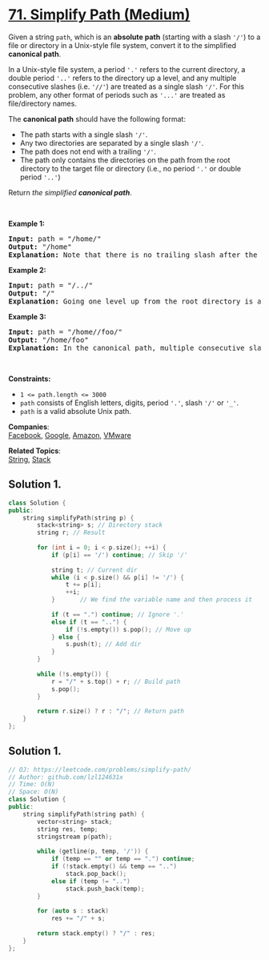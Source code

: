# [71. Simplify Path (Medium)](https://leetcode.com/problems/simplify-path/)

<p>Given a string <code>path</code>, which is an <strong>absolute path</strong> (starting with a slash <code>'/'</code>) to a file or directory in a Unix-style file system, convert it to the simplified <strong>canonical path</strong>.</p>

<p>In a Unix-style file system, a period <code>'.'</code> refers to the current directory, a double period <code>'..'</code> refers to the directory up a level, and any multiple consecutive slashes (i.e. <code>'//'</code>) are treated as a single slash <code>'/'</code>. For this problem, any other format of periods such as <code>'...'</code> are treated as file/directory names.</p>

<p>The <strong>canonical path</strong> should have the following format:</p>

<ul>
	<li>The path starts with a single slash <code>'/'</code>.</li>
	<li>Any two directories are separated by a single slash <code>'/'</code>.</li>
	<li>The path does not end with a trailing <code>'/'</code>.</li>
	<li>The path only contains the directories on the path from the root directory to the target file or directory (i.e., no period <code>'.'</code> or double period <code>'..'</code>)</li>
</ul>

<p>Return <em>the simplified <strong>canonical path</strong></em>.</p>

<p>&nbsp;</p>
<p><strong>Example 1:</strong></p>

<pre><strong>Input:</strong> path = "/home/"
<strong>Output:</strong> "/home"
<strong>Explanation:</strong> Note that there is no trailing slash after the last directory name.
</pre>

<p><strong>Example 2:</strong></p>

<pre><strong>Input:</strong> path = "/../"
<strong>Output:</strong> "/"
<strong>Explanation:</strong> Going one level up from the root directory is a no-op, as the root level is the highest level you can go.
</pre>

<p><strong>Example 3:</strong></p>

<pre><strong>Input:</strong> path = "/home//foo/"
<strong>Output:</strong> "/home/foo"
<strong>Explanation:</strong> In the canonical path, multiple consecutive slashes are replaced by a single one.
</pre>

<p>&nbsp;</p>
<p><strong>Constraints:</strong></p>

<ul>
	<li><code>1 &lt;= path.length &lt;= 3000</code></li>
	<li><code>path</code> consists of English letters, digits, period <code>'.'</code>, slash <code>'/'</code> or <code>'_'</code>.</li>
	<li><code>path</code> is a valid absolute Unix path.</li>
</ul>


**Companies**:  
[Facebook](https://leetcode.com/company/facebook), [Google](https://leetcode.com/company/google), [Amazon](https://leetcode.com/company/amazon), [VMware](https://leetcode.com/company/vmware)

**Related Topics**:  
[String](https://leetcode.com/tag/string/), [Stack](https://leetcode.com/tag/stack/)

## Solution 1.
```cpp
class Solution {
public:
    string simplifyPath(string p) {
        stack<string> s; // Directory stack
        string r; // Result
        
        for (int i = 0; i < p.size(); ++i) {
            if (p[i] == '/') continue; // Skip '/'
            
            string t; // Current dir
            while (i < p.size() && p[i] != '/') {
                t += p[i];
                ++i;
            }       // We find the variable name and then process it
            
            if (t == ".") continue; // Ignore '.'
            else if (t == "..") {
                if (!s.empty()) s.pop(); // Move up
            } else {
                s.push(t); // Add dir
            }
        }
        
        while (!s.empty()) {
            r = "/" + s.top() + r; // Build path
            s.pop();
        }
        
        return r.size() ? r : "/"; // Return path
    }
};
```

## Solution 1.

```cpp
// OJ: https://leetcode.com/problems/simplify-path/
// Author: github.com/lzl124631x
// Time: O(N)
// Space: O(N)
class Solution {
public:
    string simplifyPath(string path) {
        vector<string> stack;
        string res, temp;
        stringstream p(path);
        
        while (getline(p, temp, '/')) {
            if (temp == "" or temp == ".") continue;
            if (!stack.empty() && temp == "..")
                stack.pop_back();
            else if (temp != "..")
                stack.push_back(temp);
        }
        
        for (auto s : stack)
            res += "/" + s;
        
        return stack.empty() ? "/" : res;
    }
};
```
